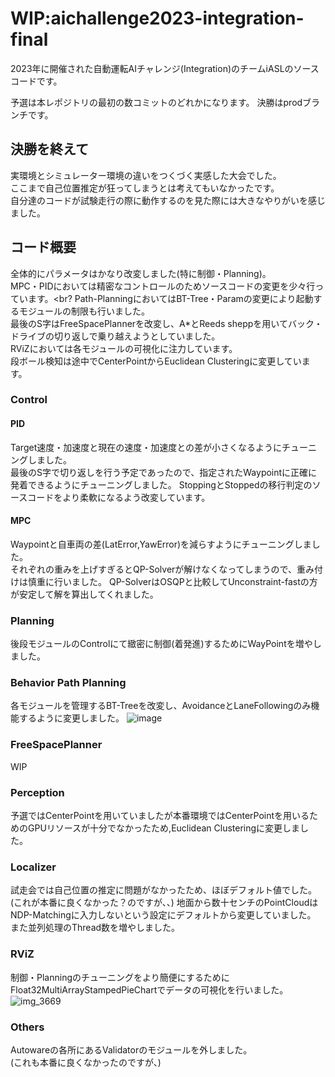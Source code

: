 # WIP:aichallenge2023-integration-final
2023年に開催された自動運転AIチャレンジ(Integration)のチームiASLのソースコードです。

予選は本レポジトリの最初の数コミットのどれかになります。
決勝はprodブランチです。
<br>
## 決勝を終えて
実環境とシミュレーター環境の違いをつくづく実感した大会でした。<br>
ここまで自己位置推定が狂ってしまうとは考えてもいなかったです。<br>
自分達のコードが試験走行の際に動作するのを見た際には大きなやりがいを感じました。

## コード概要
全体的にパラメータはかなり改変しました(特に制御・Planning)。<br>
MPC・PIDにおいては精密なコントロールのためソースコードの変更を少々行っています。<br?
Path-PlanningにおいてはBT-Tree・Paramの変更により起動するモジュールの制限も行いました。<br>
最後のS字はFreeSpacePlannerを改変し、A*とReeds sheppを用いてバック・ドライブの切り返しで乗り越えようとしていました。<br>
RViZにおいては各モジュールの可視化に注力しています。<br>
段ボール検知は途中でCenterPointからEuclidean Clusteringに変更しています。

### Control
#### PID
Target速度・加速度と現在の速度・加速度との差が小さくなるようにチューニングしました。<br>
最後のS字で切り返しを行う予定であったので、指定されたWaypointに正確に発着できるようにチューニングしました。
StoppingとStoppedの移行判定のソースコードをより柔軟になるよう改変しています。
#### MPC
Waypointと自車両の差(LatError,YawError)を減らすようにチューニングしました。<br>
それぞれの重みを上げすぎるとQP-Solverが解けなくなってしまうので、重み付けは慎重に行いました。
QP-SolverはOSQPと比較してUnconstraint-fastの方が安定して解を算出してくれました。
### Planning
後段モジュールのControlにて緻密に制御(着発進)するためにWayPointを増やしました。
### Behavior Path Planning
各モジュールを管理するBT-Treeを改変し、AvoidanceとLaneFollowingのみ機能するように変更しました。
![image](https://github.com/iASL-Gifu/aichallenge2023-integration-final/assets/99851410/27cde24a-6ee4-4950-96bb-9a06fba993d0)
### FreeSpacePlanner
WIP
### Perception
予選ではCenterPointを用いていましたが本番環境ではCenterPointを用いるためのGPUリソースが十分でなかったため,Euclidean Clusteringに変更しました。
### Localizer
試走会では自己位置の推定に問題がなかったため、ほぼデフォルト値でした。<br>
(これが本番に良くなかった？のですが、、)
地面から数十センチのPointCloudはNDP-Matchingに入力しないという設定にデフォルトから変更していました。<br>
また並列処理のThread数を増やしました。
### RViZ
制御・Planningのチューニングをより簡便にするために
Float32MultiArrayStampedPieChartでデータの可視化を行いました。
![img_3669](https://github.com/iASL-Gifu/aichallenge2023-integration-final/assets/99851410/0fd29206-451c-481b-9f9e-1a7948038491)
### Others
Autowareの各所にあるValidatorのモジュールを外しました。<br>
(これも本番に良くなかったのですが、)
